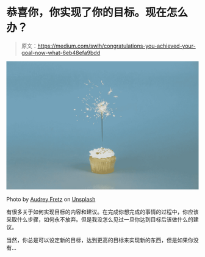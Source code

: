 # 恭喜你，你实现了你的目标。现在怎么办？

> 原文：<https://medium.com/swlh/congratulations-you-achieved-your-goal-now-what-6eb48efa9bdd>

![](img/d4961fbfc56a31aaf05b22bccdf64deb.png)

Photo by [Audrey Fretz](https://unsplash.com/@parkstreet?utm_source=medium&utm_medium=referral) on [Unsplash](https://unsplash.com?utm_source=medium&utm_medium=referral)

有很多关于如何实现目标的内容和建议。在完成你想完成的事情的过程中，你应该采取什么步骤，如何永不放弃。但是我没怎么见过一旦你达到目标后该做什么的建议。

当然，你总是可以设定新的目标，达到更高的目标来实现新的东西，但是如果你没有…